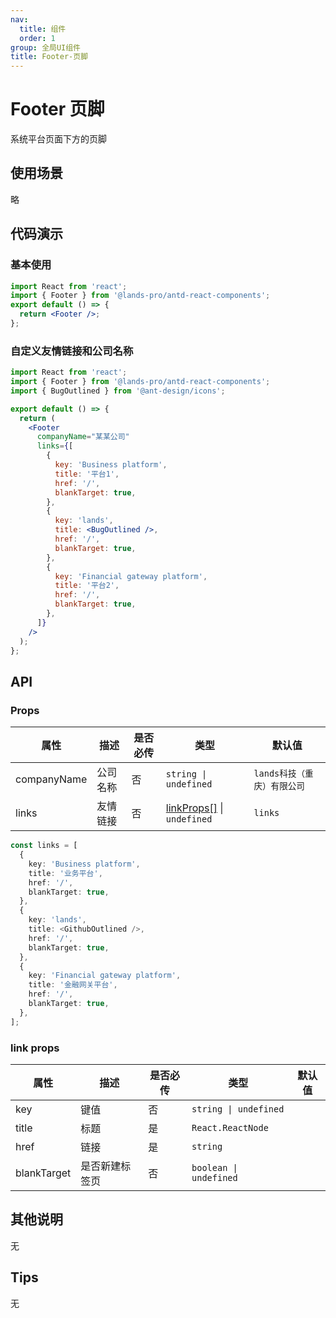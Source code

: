 ```yaml
---
nav:
  title: 组件
  order: 1
group: 全局UI组件
title: Footer-页脚
---
```


# Footer 页脚

系统平台页面下方的页脚

## 使用场景

略

## 代码演示

### 基本使用

```jsx
import React from 'react';
import { Footer } from '@lands-pro/antd-react-components';
export default () => {
  return <Footer />;
};
```

### 自定义友情链接和公司名称

```jsx
import React from 'react';
import { Footer } from '@lands-pro/antd-react-components';
import { BugOutlined } from '@ant-design/icons';

export default () => {
  return (
    <Footer
      companyName="某某公司"
      links={[
        {
          key: 'Business platform',
          title: '平台1',
          href: '/',
          blankTarget: true,
        },
        {
          key: 'lands',
          title: <BugOutlined />,
          href: '/',
          blankTarget: true,
        },
        {
          key: 'Financial gateway platform',
          title: '平台2',
          href: '/',
          blankTarget: true,
        },
      ]}
    />
  );
};
```

## API

### Props

| 属性        | 描述     | 是否必传 | 类型                                      | 默认值                      |
| ----------- | -------- | -------- | ----------------------------------------- | --------------------------- |
| companyName | 公司名称 | 否       | `string \| undefined`                     | `lands科技（重庆）有限公司` |
| links       | 友情链接 | 否       | [linkProps[]](#link-props) \| `undefined` | `links `                    |

```ts
const links = [
  {
    key: 'Business platform',
    title: '业务平台',
    href: '/',
    blankTarget: true,
  },
  {
    key: 'lands',
    title: <GithubOutlined />,
    href: '/',
    blankTarget: true,
  },
  {
    key: 'Financial gateway platform',
    title: '金融网关平台',
    href: '/',
    blankTarget: true,
  },
];
```

### link props

| 属性        | 描述           | 是否必传 | 类型                   | 默认值 |
| ----------- | -------------- | -------- | ---------------------- | ------ |
| key         | 键值           | 否       | `string \| undefined`  |        |
| title       | 标题           | 是       | `React.ReactNode`      |        |
| href        | 链接           | 是       | `string`               |        |
| blankTarget | 是否新建标签页 | 否       | `boolean \| undefined` |        |

## 其他说明

无

## Tips

无
